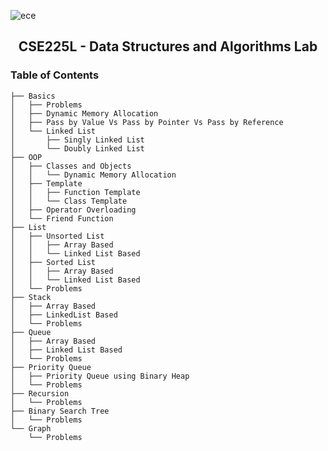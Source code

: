 ![ece](https://user-images.githubusercontent.com/58245357/197278248-e8224feb-0f23-4394-bd6d-a0b21130fb44.JPG)

<h2 align="center">CSE225L - Data Structures and Algorithms Lab</h2>

### Table of Contents
    ├── Basics 
    │   ├── Problems
    │   ├── Dynamic Memory Allocation
    │   ├── Pass by Value Vs Pass by Pointer Vs Pass by Reference
    │   └── Linked List
    │       ├── Singly Linked List
    │       └── Doubly Linked List
    ├── OOP                     
    │   ├── Classes and Objects    
    │   │   └── Dynamic Memory Allocation
    │   ├── Template
    │   │   ├── Function Template
    │   │   └── Class Template
    │   ├── Operator Overloading  
    │   └── Friend Function
    ├── List 
    │   ├── Unsorted List
    │   │   ├── Array Based
    │   │   └── Linked List Based
    │   ├── Sorted List
    │   │   ├── Array Based
    │   │   └── Linked List Based
    │   └── Problems
    ├── Stack 
    │   ├── Array Based
    │   ├── LinkedList Based
    │   └── Problems
    ├── Queue 
    │   ├── Array Based
    │   ├── Linked List Based
    │   └── Problems
    ├── Priority Queue
    │   ├── Priority Queue using Binary Heap
    │   └── Problems
    ├── Recursion
    │   └── Problems
    ├── Binary Search Tree 
    │   └── Problems
    └── Graph 
        └── Problems
